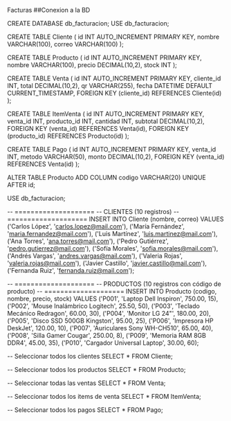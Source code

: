 Facturas
##Conexion a la BD

CREATE DATABASE db_facturacion; USE db_facturacion;

CREATE TABLE Cliente ( id INT AUTO_INCREMENT PRIMARY KEY, nombre VARCHAR(100), correo VARCHAR(100) );

CREATE TABLE Producto ( id INT AUTO_INCREMENT PRIMARY KEY, nombre VARCHAR(100), precio DECIMAL(10,2), stock INT );

CREATE TABLE Venta ( id INT AUTO_INCREMENT PRIMARY KEY, cliente_id INT, total DECIMAL(10,2), qr VARCHAR(255), fecha DATETIME DEFAULT CURRENT_TIMESTAMP, FOREIGN KEY (cliente_id) REFERENCES Cliente(id) );

CREATE TABLE ItemVenta ( id INT AUTO_INCREMENT PRIMARY KEY, venta_id INT, producto_id INT, cantidad INT, subtotal DECIMAL(10,2), FOREIGN KEY (venta_id) REFERENCES Venta(id), FOREIGN KEY (producto_id) REFERENCES Producto(id) );

CREATE TABLE Pago ( id INT AUTO_INCREMENT PRIMARY KEY, venta_id INT, metodo VARCHAR(50), monto DECIMAL(10,2), FOREIGN KEY (venta_id) REFERENCES Venta(id) );

ALTER TABLE Producto ADD COLUMN codigo VARCHAR(20) UNIQUE AFTER id;

USE db_facturacion;

-- ==================== -- CLIENTES (10 registros) -- ==================== INSERT INTO Cliente (nombre, correo) VALUES ('Carlos López', 'carlos.lopez@mail.com'), ('María Fernández', 'maria.fernandez@mail.com'), ('Luis Martínez', 'luis.martinez@mail.com'), ('Ana Torres', 'ana.torres@mail.com'), ('Pedro Gutiérrez', 'pedro.gutierrez@mail.com'), ('Sofía Morales', 'sofia.morales@mail.com'), ('Andrés Vargas', 'andres.vargas@mail.com'), ('Valeria Rojas', 'valeria.rojas@mail.com'), ('Javier Castillo', 'javier.castillo@mail.com'), ('Fernanda Ruiz', 'fernanda.ruiz@mail.com');

-- ==================== -- PRODUCTOS (10 registros con código de producto) -- ==================== INSERT INTO Producto (codigo, nombre, precio, stock) VALUES ('P001', 'Laptop Dell Inspiron', 750.00, 15), ('P002', 'Mouse Inalámbrico Logitech', 25.50, 50), ('P003', 'Teclado Mecánico Redragon', 60.00, 30), ('P004', 'Monitor LG 24"', 180.00, 20), ('P005', 'Disco SSD 500GB Kingston', 95.00, 25), ('P006', 'Impresora HP DeskJet', 120.00, 10), ('P007', 'Auriculares Sony WH-CH510', 65.00, 40), ('P008', 'Silla Gamer Cougar', 250.00, 8), ('P009', 'Memoria RAM 8GB DDR4', 45.00, 35), ('P010', 'Cargador Universal Laptop', 30.00, 60);

-- Seleccionar todos los clientes SELECT * FROM Cliente;

-- Seleccionar todos los productos SELECT * FROM Producto;

-- Seleccionar todas las ventas SELECT * FROM Venta;

-- Seleccionar todos los items de venta SELECT * FROM ItemVenta;

-- Seleccionar todos los pagos SELECT * FROM Pago;

